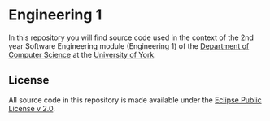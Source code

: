 # Engineering 1

In this repository you will find source code used in the context of the 2nd year Software Engineering module (Engineering 1) of the [Department of Computer Science](https://www.cs.york.ac.uk) at the [University of York](https://www.york.ac.uk).

## License

All source code in this repository is made available under the [Eclipse Public License v 2.0](license.md).